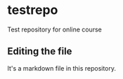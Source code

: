 # testrepo
Test repository for online course

## Editing the file

It's a markdown file in this repository.
